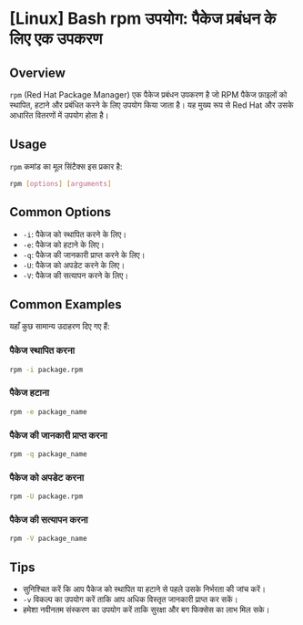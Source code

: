 # [Linux] Bash rpm उपयोग: पैकेज प्रबंधन के लिए एक उपकरण

## Overview
`rpm` (Red Hat Package Manager) एक पैकेज प्रबंधन उपकरण है जो RPM पैकेज फ़ाइलों को स्थापित, हटाने और प्रबंधित करने के लिए उपयोग किया जाता है। यह मुख्य रूप से Red Hat और उसके आधारित वितरणों में उपयोग होता है।

## Usage
`rpm` कमांड का मूल सिंटैक्स इस प्रकार है:

```bash
rpm [options] [arguments]
```

## Common Options
- `-i`: पैकेज को स्थापित करने के लिए।
- `-e`: पैकेज को हटाने के लिए।
- `-q`: पैकेज की जानकारी प्राप्त करने के लिए।
- `-U`: पैकेज को अपडेट करने के लिए।
- `-V`: पैकेज की सत्यापन करने के लिए।

## Common Examples
यहाँ कुछ सामान्य उदाहरण दिए गए हैं:

### पैकेज स्थापित करना
```bash
rpm -i package.rpm
```

### पैकेज हटाना
```bash
rpm -e package_name
```

### पैकेज की जानकारी प्राप्त करना
```bash
rpm -q package_name
```

### पैकेज को अपडेट करना
```bash
rpm -U package.rpm
```

### पैकेज की सत्यापन करना
```bash
rpm -V package_name
```

## Tips
- सुनिश्चित करें कि आप पैकेज को स्थापित या हटाने से पहले उसके निर्भरता की जांच करें।
- `-v` विकल्प का उपयोग करें ताकि आप अधिक विस्तृत जानकारी प्राप्त कर सकें।
- हमेशा नवीनतम संस्करण का उपयोग करें ताकि सुरक्षा और बग फिक्सेस का लाभ मिल सके।